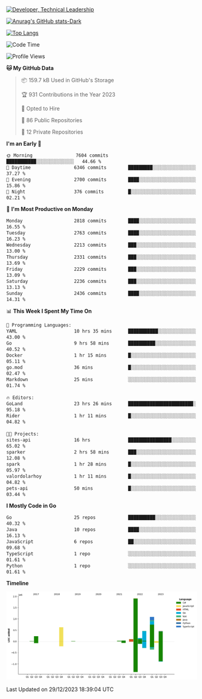 <div>
  <a href="https://www.linkedin.com/in/arielpineiro/" target="_blank" rel="nofollow noopener noreferrer">
    <img src="https://img.shields.io/badge/-LinkedIn-%230077B5?style=for-the-badge&logo=linkedin&logoColor=white" alt="Developer, Technical Leadership" title="Ariel Piñeiro">
  </a>
</div>

[![Anurag's GitHub stats-Dark](https://github-readme-stats.vercel.app/api?username=arielsrv&show_icons=true&theme=dark#gh-dark-mode-only)](https://github.com/anuraghazra/github-readme-stats#gh-dark-mode-only)

[![Top Langs](https://github-readme-stats.vercel.app/api/top-langs/?username=arielsrv&layout=compact&langs_count=10&theme=dark#gh-dark-mode-only)](https://github.com/anuraghazra/github-readme-stats&theme=dark#gh-dark-mode-only)

<!--START_SECTION:waka-->
![Code Time](http://img.shields.io/badge/Code%20Time-404%20hrs%2010%20mins-blue)

![Profile Views](http://img.shields.io/badge/Profile%20Views-3-blue)

**🐱 My GitHub Data** 

> 📦 159.7 kB Used in GitHub's Storage 
 > 
> 🏆 931 Contributions in the Year 2023
 > 
> 💼 Opted to Hire
 > 
> 📜 86 Public Repositories 
 > 
> 🔑 12 Private Repositories 
 > 
**I'm an Early 🐤** 

```text
🌞 Morning                7604 commits        ███████████░░░░░░░░░░░░░░   44.66 % 
🌆 Daytime                6346 commits        █████████░░░░░░░░░░░░░░░░   37.27 % 
🌃 Evening                2700 commits        ████░░░░░░░░░░░░░░░░░░░░░   15.86 % 
🌙 Night                  376 commits         █░░░░░░░░░░░░░░░░░░░░░░░░   02.21 % 
```
📅 **I'm Most Productive on Monday** 

```text
Monday                   2818 commits        ████░░░░░░░░░░░░░░░░░░░░░   16.55 % 
Tuesday                  2763 commits        ████░░░░░░░░░░░░░░░░░░░░░   16.23 % 
Wednesday                2213 commits        ███░░░░░░░░░░░░░░░░░░░░░░   13.00 % 
Thursday                 2331 commits        ███░░░░░░░░░░░░░░░░░░░░░░   13.69 % 
Friday                   2229 commits        ███░░░░░░░░░░░░░░░░░░░░░░   13.09 % 
Saturday                 2236 commits        ███░░░░░░░░░░░░░░░░░░░░░░   13.13 % 
Sunday                   2436 commits        ████░░░░░░░░░░░░░░░░░░░░░   14.31 % 
```


📊 **This Week I Spent My Time On** 

```text
💬 Programming Languages: 
YAML                     10 hrs 35 mins      ███████████░░░░░░░░░░░░░░   43.00 % 
Go                       9 hrs 58 mins       ██████████░░░░░░░░░░░░░░░   40.52 % 
Docker                   1 hr 15 mins        █░░░░░░░░░░░░░░░░░░░░░░░░   05.11 % 
go.mod                   36 mins             █░░░░░░░░░░░░░░░░░░░░░░░░   02.47 % 
Markdown                 25 mins             ░░░░░░░░░░░░░░░░░░░░░░░░░   01.74 % 

🔥 Editors: 
GoLand                   23 hrs 26 mins      ████████████████████████░   95.18 % 
Rider                    1 hr 11 mins        █░░░░░░░░░░░░░░░░░░░░░░░░   04.82 % 

🐱‍💻 Projects: 
sites-api                16 hrs              ████████████████░░░░░░░░░   65.02 % 
sparker                  2 hrs 58 mins       ███░░░░░░░░░░░░░░░░░░░░░░   12.08 % 
spark                    1 hr 28 mins        █░░░░░░░░░░░░░░░░░░░░░░░░   05.97 % 
valordolarhoy            1 hr 11 mins        █░░░░░░░░░░░░░░░░░░░░░░░░   04.82 % 
pets-api                 50 mins             █░░░░░░░░░░░░░░░░░░░░░░░░   03.44 % 
```

**I Mostly Code in Go** 

```text
Go                       25 repos            ██████████░░░░░░░░░░░░░░░   40.32 % 
Java                     10 repos            ████░░░░░░░░░░░░░░░░░░░░░   16.13 % 
JavaScript               6 repos             ██░░░░░░░░░░░░░░░░░░░░░░░   09.68 % 
TypeScript               1 repo              ░░░░░░░░░░░░░░░░░░░░░░░░░   01.61 % 
Python                   1 repo              ░░░░░░░░░░░░░░░░░░░░░░░░░   01.61 % 
```



**Timeline**

![Lines of Code chart](https://raw.githubusercontent.com/arielsrv/arielsrv/main/assets/bar_graph.png)


 Last Updated on 29/12/2023 18:39:04 UTC
<!--END_SECTION:waka-->

